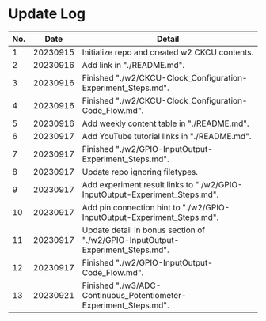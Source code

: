 # Update Log

| No. | Date     | Detail                                                                         |
| --- | -------- | ------------------------------------------------------------------------------ |
| 1   | 20230915 | Initialize repo and created w2 CKCU contents.                                  |
| 2   | 20230916 | Add link in "./README.md".                                                     |
| 3   | 20230916 | Finished "./w2/CKCU-Clock_Configuration-Experiment_Steps.md".                  |
| 4   | 20230916 | Finished "./w2/CKCU-Clock_Configuration-Code_Flow.md".                         |
| 5   | 20230916 | Add weekly content table in "./README.md".                                     |
| 6   | 20230917 | Add YouTube tutorial links in "./README.md".                                   |
| 7   | 20230917 | Finished "./w2/GPIO-InputOutput-Experiment_Steps.md".                          |
| 8   | 20230917 | Update repo ignoring filetypes.                                                |
| 9   | 20230917 | Add experiment result links to "./w2/GPIO-InputOutput-Experiment_Steps.md".    |
| 10  | 20230917 | Add pin connection hint to "./w2/GPIO-InputOutput-Experiment_Steps.md".        |
| 11  | 20230917 | Update detail in bonus section of "./w2/GPIO-InputOutput-Experiment_Steps.md". |
| 12  | 20230917 | Finished "./w2/GPIO-InputOutput-Code_Flow.md".                                 |
| 13  | 20230921 | Finished "./w3/ADC-Continuous_Potentiometer-Experiment_Steps.md".              |
